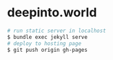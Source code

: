 # deepinto.world

```sh
# run static server in localhost
$ bundle exec jekyll serve
# deploy to hosting page
$ git push origin gh-pages
```
